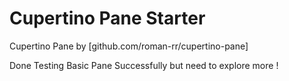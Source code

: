 # Cupertino Pane Starter

Cupertino Pane by [github.com/roman-rr/cupertino-pane]

Done Testing Basic Pane Successfully but need to explore more !
